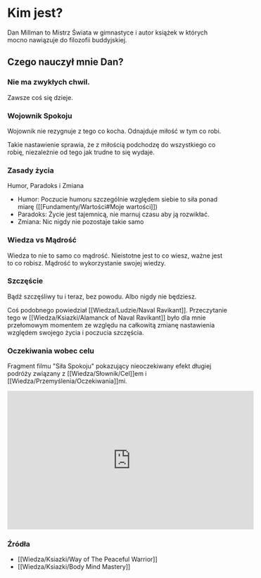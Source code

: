 # Kim jest?
Dan Millman to Mistrz Świata w gimnastyce i autor książek w których mocno nawiązuje do filozofii buddyjskiej.


## Czego nauczył mnie Dan? 

### Nie ma zwykłych chwil.
Zawsze coś się dzieje. 

### Wojownik Spokoju
Wojownik nie rezygnuje z tego co kocha. Odnajduje miłość w tym co robi.

Takie nastawienie sprawia, że z miłością podchodzę do wszystkiego co robię, niezależnie od tego jak trudne to się wydaje. 

### Zasady życia
Humor, Paradoks i Zmiana

- Humor: Poczucie humoru szczególnie względem siebie to siła ponad miarę ([[Fundamenty/Wartości#Moje wartości]])
- Paradoks: Życie jest tajemnicą, nie marnuj czasu aby ją rozwikłać.
- Zmiana: Nic nigdy nie pozostaje takie samo

### Wiedza vs Mądrość
Wiedza to nie to samo co mądrość. Nieistotne jest to co wiesz, ważne jest to co robisz. Mądrość to wykorzystanie swojej wiedzy. 

### Szczęście
Bądź szczęśliwy tu i teraz, bez powodu. Albo nigdy nie będziesz. 

Coś podobnego powiedział [[Wiedza/Ludzie/Naval Ravikant]]. Przeczytanie tego w [[Wiedza/Ksiazki/Alamanck of Naval Ravikant]] było dla mnie przełomowym momentem ze względu na całkowitą zmianę nastawienia względem swojego życia i poczucia szczęścia. 

### Oczekiwania wobec celu
Fragment filmu "Siła Spokoju" pokazujący nieoczekiwany efekt długiej podróży związany z [[Wiedza/Słownik/Cel]]em i [[Wiedza/Przemyślenia/Oczekiwania]]mi.

<iframe width="560" height="315" src="https://www.youtube.com/embed/wdKzBrzl_i8" title="YouTube video player" frameborder="0" allow="accelerometer; autoplay; clipboard-write; encrypted-media; gyroscope; picture-in-picture" allowfullscreen></iframe>

### Źródła
- [[Wiedza/Ksiazki/Way of The Peaceful Warrior]]
- [[Wiedza/Ksiazki/Body Mind Mastery]]